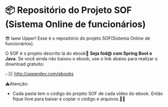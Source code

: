 # 📦 Repositório do Projeto SOF (Sistema Online de funcionários)

😎 Iaew Upper! Esse é o repositório do projeto SOF(Sistema Online de funcionários). 

O SOF é o projeto descrito lá do ebook📘 <b>Seja fod@ com Spring Boot e Java</b>. Se você ainda não baixou o ebook, use o link abaixo para realizar o download gratuito:

  👉🏽 http://upperdev.com/ebooks


⚠️Atenção:

 - Cada pasta tem o código do projeto SOF de cada vídeo do ebook. Então fique livre para baixar e copiar o código e arquivos.👍🏽
